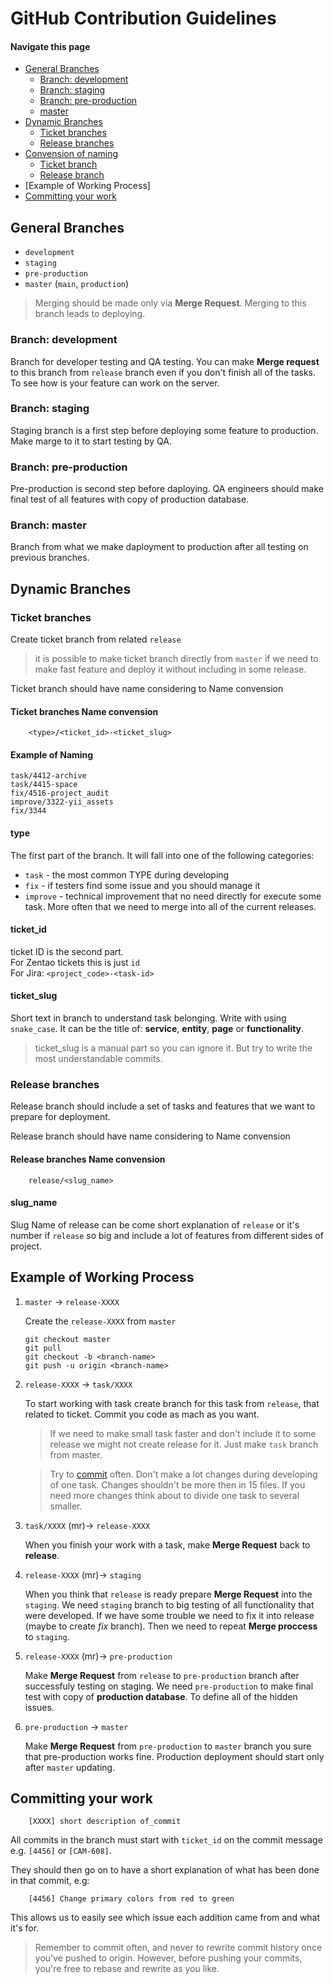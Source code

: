 # GitHub Contribution Guidelines

#### Navigate this page
- [General Branches](#general-branches)
  - [Branch: development](#branch-development)
  - [Branch: staging](#branch-staging)
  - [Branch: pre-production](#branch-pre-production)
  - [master](#master)
- [Dynamic Branches](#dynamic-branches)
  - [Ticket branches](#ticket-branches)
  - [Release branches](#release-branches)
- [Convension of naming](#convension-of-naming)
  - [Ticket branch](#ticket-branch)
  - [Release branch](#release-branch)
- [Example of Working Process]
- [Committing your work](#committing-your-work)





## General Branches
- `development`
- `staging`
- `pre-production`
- `master` (`main`, `production`)

> Merging should be made only via **Merge Request**.
> Merging to this branch leads to deploying.

### Branch: development
Branch for developer testing and QA testing. You can make **Merge request** to this branch from `release` branch even if you don't finish all of the tasks. To see how is your feature can work on the server.

### Branch: staging
Staging branch is a first step before deploying some feature to production.
Make marge to it to start testing by QA.

### Branch: pre-production
Pre-production is second step before daploying. QA engineers should make final test of all features with copy of production database.

### Branch: master
Branch from what we make daployment to production after all testing on previous branches.





## Dynamic Branches

### Ticket branches
Create ticket branch from related `release` 

> it is possible to make ticket branch directly from `master` if we need to make fast feature and deploy it without including in some release.

Ticket branch should have name considering to Name convension

#### Ticket branches Name convension
```
    <type>/<ticket_id>-<ticket_slug>
```

#### Example of Naming
```
task/4412-archive
task/4415-space
fix/4516-project_audit
improve/3322-yii_assets
fix/3344
```

#### type
The first part of the branch. It will fall into one of the following categories:
- `task` - the most common TYPE during developing
- `fix` - if testers find some issue and you should manage it
- `improve` - technical improvement that no need directly for execute some task. More often that we need to merge into all of the current releases.

#### ticket_id
ticket ID is the second part.<br />
For Zentao tickets this is just `id`<br />
For Jira: `<project_code>-<task-id>`

#### ticket_slug
Short text in branch to understand task belonging. Write with using `snake_case`. It can be the title of: **service**, **entity**, **page** or **functionality**. 

> ticket_slug is a manual part so you can ignore it. But try to write the most understandable commits.



### Release branches
Release branch should include a set of tasks and features that we want to prepare for deployment.

Release branch should have name considering to Name convension

#### Release branches Name convension
```
    release/<slug_name>
```

#### slug_name
Slug Name of release can be come short explanation of `release` or it's number if `release` so big and include a lot of features from different sides of project.





## Example of Working Process

1. `master` -> `release-XXXX`

    Create the `release-XXXX` from `master`
    
    ```
    git checkout master
    git pull
    git checkout -b <branch-name>
    git push -u origin <branch-name>
    ```


2. `release-XXXX` -> `task/XXXX`

    To start working with task create branch for this task from `release`, that related to ticket. Commit you code as mach as you want. 
    
    > If we need to make small task faster and don't include it to some release we might not create release for it. Just make `task` branch from master.

    > Try to [commit](#committing-your-work) often. Don't make a lot changes during developing of one task. Changes shouldn't be more then in 15 files. If you need more changes think about to divide one task to several smaller.


3. `task/XXXX` (mr)-> `release-XXXX`

    When you finish your work with a task, make **Merge Request** back to **release**.


4. `release-XXXX` (mr)-> `staging`

    When you think that `release` is ready prepare **Merge Request** into the `staging`. 
    We need `staging` branch to big testing of all functionality that were developed. If we have some trouble we need to fix it into release (maybe to create *fix* branch). Then we need to repeat **Merge proccess** to `staging`. 


5. `release-XXXX` (mr)-> `pre-production`

    Make **Merge Request** from `release` to `pre-production` branch after successfuly testing on staging. 
    We need `pre-production` to make final test with copy of **production database**. To define all of the hidden issues.


6. `pre-production` -> `master`

    Make **Merge Request** from `pre-production` to `master` branch you sure that pre-production works fine. Production deployment should start only after `master` updating.





## Committing your work
```
    [XXXX] short description of_commit
```

All commits in the branch must start with `ticket_id` on the commit message
e.g. `[4456]` or `[CAM-608]`.

They should then go on to have a short explanation of what has been done in
that commit, e.g:
```
    [4456] Change primary colors from red to green
```

This allows us to easily see which issue each addition came from and what it's
for.

> Remember to commit often, and never to rewrite commit history once you've pushed
> to origin. However, before pushing your commits, you're free to rebase and
> rewrite as you like.

